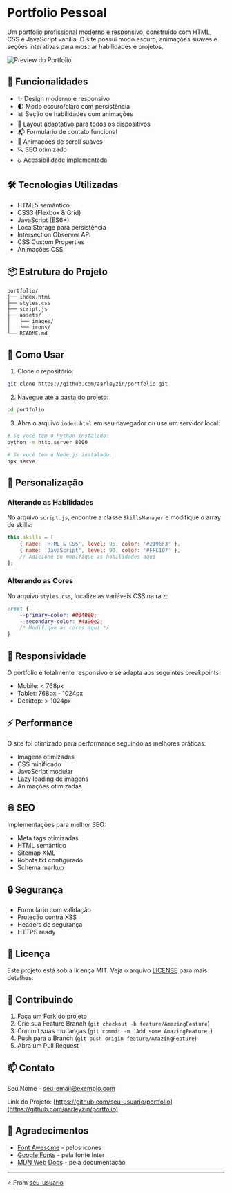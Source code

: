 
# Portfolio Pessoal

Um portfolio profissional moderno e responsivo, construído com HTML, CSS e JavaScript vanilla. O site possui modo escuro, animações suaves e seções interativas para mostrar habilidades e projetos.

![Preview do Portfolio]([preview.png](https://portfolioaarleyzin.netlify.app))

## 🚀 Funcionalidades

- ✨ Design moderno e responsivo
- 🌓 Modo escuro/claro com persistência
- 📊 Seção de habilidades com animações
- 📱 Layout adaptativo para todos os dispositivos
- 📬 Formulário de contato funcional
- 🎯 Animações de scroll suaves
- 🔍 SEO otimizado
- ♿ Acessibilidade implementada

## 🛠️ Tecnologias Utilizadas

- HTML5 semântico
- CSS3 (Flexbox & Grid)
- JavaScript (ES6+)
- LocalStorage para persistência
- Intersection Observer API
- CSS Custom Properties
- Animações CSS

## 📦 Estrutura do Projeto

```
portfolio/
├── index.html
├── styles.css
├── script.js
├── assets/
│   ├── images/
│   └── icons/
└── README.md
```

## 🚀 Como Usar

1. Clone o repositório:
```bash
git clone https://github.com/aarleyzin/portfolio.git
```

2. Navegue até a pasta do projeto:
```bash
cd portfolio
```

3. Abra o arquivo `index.html` em seu navegador ou use um servidor local:
```bash
# Se você tem o Python instalado:
python -m http.server 8000

# Se você tem o Node.js instalado:
npx serve
```

## 🔧 Personalização

### Alterando as Habilidades

No arquivo `script.js`, encontre a classe `SkillsManager` e modifique o array de skills:

```javascript
this.skills = [
    { name: 'HTML & CSS', level: 95, color: '#2196F3' },
    { name: 'JavaScript', level: 90, color: '#FFC107' },
    // Adicione ou modifique as habilidades aqui
];
```

### Alterando as Cores

No arquivo `styles.css`, localize as variáveis CSS na raiz:

```css
:root {
    --primary-color: #004080;
    --secondary-color: #4a90e2;
    /* Modifique as cores aqui */
}
```

## 📱 Responsividade

O portfolio é totalmente responsivo e se adapta aos seguintes breakpoints:

- Mobile: < 768px
- Tablet: 768px - 1024px
- Desktop: > 1024px

## ⚡ Performance

O site foi otimizado para performance seguindo as melhores práticas:

- Imagens otimizadas
- CSS minificado
- JavaScript modular
- Lazy loading de imagens
- Animações otimizadas

## 🌐 SEO

Implementações para melhor SEO:

- Meta tags otimizadas
- HTML semântico
- Sitemap XML
- Robots.txt configurado
- Schema markup

## 🔒 Segurança

- Formulário com validação
- Proteção contra XSS
- Headers de segurança
- HTTPS ready

## 📄 Licença

Este projeto está sob a licença MIT. Veja o arquivo [LICENSE](LICENSE) para mais detalhes.

## 🤝 Contribuindo

1. Faça um Fork do projeto
2. Crie sua Feature Branch (`git checkout -b feature/AmazingFeature`)
3. Commit suas mudanças (`git commit -m 'Add some AmazingFeature'`)
4. Push para a Branch (`git push origin feature/AmazingFeature`)
5. Abra um Pull Request

## 📫 Contato

Seu Nome - [seu-email@exemplo.com](mailto:aarleyzin@gmail.com)

Link do Projeto: [https://github.com/seu-usuario/portfolio](https://github.com/aarleyzin/portfolio)

## 🙏 Agradecimentos

- [Font Awesome](https://fontawesome.com) - pelos ícones
- [Google Fonts](https://fonts.google.com) - pela fonte Inter
- [MDN Web Docs](https://developer.mozilla.org) - pela documentação

---
⭐️ From [seu-usuario](https://github.com/aarleyzin)
